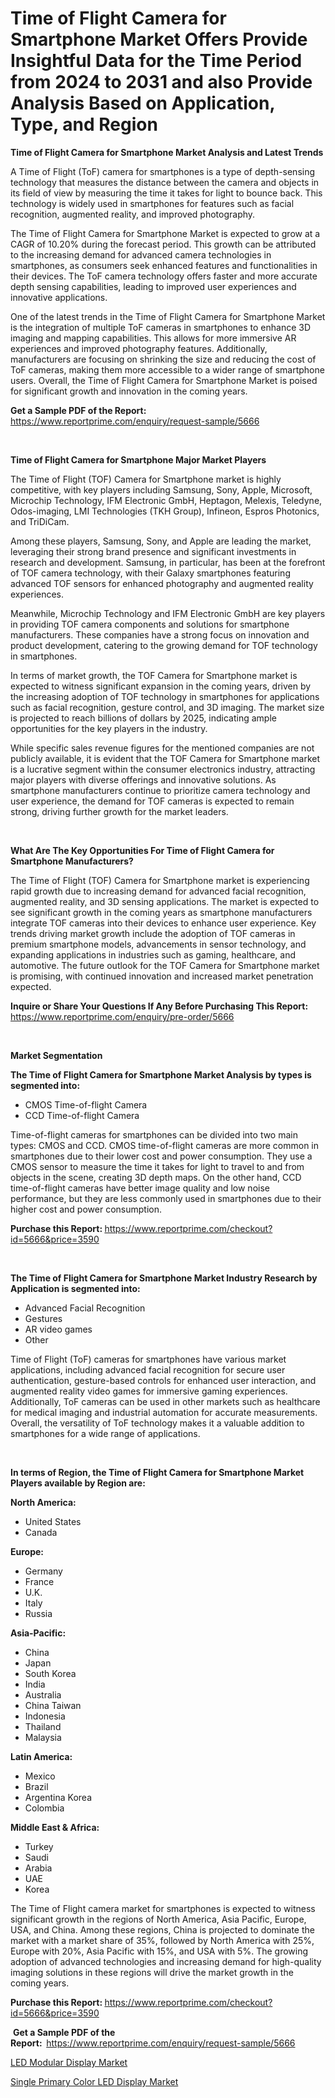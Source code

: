<p><h1>Time of Flight Camera for Smartphone Market Offers Provide Insightful Data for the Time Period from 2024 to 2031 and also Provide Analysis Based on Application, Type, and Region</h1></p><p><strong>Time of Flight Camera for Smartphone Market Analysis and Latest Trends</strong></p>
<p><p>A Time of Flight (ToF) camera for smartphones is a type of depth-sensing technology that measures the distance between the camera and objects in its field of view by measuring the time it takes for light to bounce back. This technology is widely used in smartphones for features such as facial recognition, augmented reality, and improved photography.</p><p>The Time of Flight Camera for Smartphone Market is expected to grow at a CAGR of 10.20% during the forecast period. This growth can be attributed to the increasing demand for advanced camera technologies in smartphones, as consumers seek enhanced features and functionalities in their devices. The ToF camera technology offers faster and more accurate depth sensing capabilities, leading to improved user experiences and innovative applications.</p><p>One of the latest trends in the Time of Flight Camera for Smartphone Market is the integration of multiple ToF cameras in smartphones to enhance 3D imaging and mapping capabilities. This allows for more immersive AR experiences and improved photography features. Additionally, manufacturers are focusing on shrinking the size and reducing the cost of ToF cameras, making them more accessible to a wider range of smartphone users. Overall, the Time of Flight Camera for Smartphone Market is poised for significant growth and innovation in the coming years.</p></p>
<p><strong>Get a Sample PDF of the Report:&nbsp;</strong> <a href="https://www.reportprime.com/enquiry/request-sample/5666">https://www.reportprime.com/enquiry/request-sample/5666</a></p>
<p>&nbsp;</p>
<p><strong>Time of Flight Camera for Smartphone Major Market Players</strong></p>
<p><p>The Time of Flight (TOF) Camera for Smartphone market is highly competitive, with key players including Samsung, Sony, Apple, Microsoft, Microchip Technology, IFM Electronic GmbH, Heptagon, Melexis, Teledyne, Odos-imaging, LMI Technologies (TKH Group), Infineon, Espros Photonics, and TriDiCam.</p><p>Among these players, Samsung, Sony, and Apple are leading the market, leveraging their strong brand presence and significant investments in research and development. Samsung, in particular, has been at the forefront of TOF camera technology, with their Galaxy smartphones featuring advanced TOF sensors for enhanced photography and augmented reality experiences.</p><p>Meanwhile, Microchip Technology and IFM Electronic GmbH are key players in providing TOF camera components and solutions for smartphone manufacturers. These companies have a strong focus on innovation and product development, catering to the growing demand for TOF technology in smartphones.</p><p>In terms of market growth, the TOF Camera for Smartphone market is expected to witness significant expansion in the coming years, driven by the increasing adoption of TOF technology in smartphones for applications such as facial recognition, gesture control, and 3D imaging. The market size is projected to reach billions of dollars by 2025, indicating ample opportunities for the key players in the industry.</p><p>While specific sales revenue figures for the mentioned companies are not publicly available, it is evident that the TOF Camera for Smartphone market is a lucrative segment within the consumer electronics industry, attracting major players with diverse offerings and innovative solutions. As smartphone manufacturers continue to prioritize camera technology and user experience, the demand for TOF cameras is expected to remain strong, driving further growth for the market leaders.</p></p>
<p>&nbsp;</p>
<p><strong>What Are The Key Opportunities For Time of Flight Camera for Smartphone Manufacturers?</strong></p>
<p><p>The Time of Flight (TOF) Camera for Smartphone market is experiencing rapid growth due to increasing demand for advanced facial recognition, augmented reality, and 3D sensing applications. The market is expected to see significant growth in the coming years as smartphone manufacturers integrate TOF cameras into their devices to enhance user experience. Key trends driving market growth include the adoption of TOF cameras in premium smartphone models, advancements in sensor technology, and expanding applications in industries such as gaming, healthcare, and automotive. The future outlook for the TOF Camera for Smartphone market is promising, with continued innovation and increased market penetration expected.</p></p>
<p><strong>Inquire or Share Your Questions If Any Before Purchasing This Report:</strong> <a href="https://www.reportprime.com/enquiry/pre-order/5666">https://www.reportprime.com/enquiry/pre-order/5666</a></p>
<p>&nbsp;</p>
<p><strong>Market Segmentation</strong></p>
<p><strong>The Time of Flight Camera for Smartphone Market Analysis by types is segmented into:</strong></p>
<p><ul><li>CMOS Time-of-flight Camera</li><li>CCD Time-of-flight Camera</li></ul></p>
<p><p>Time-of-flight cameras for smartphones can be divided into two main types: CMOS and CCD. CMOS time-of-flight cameras are more common in smartphones due to their lower cost and power consumption. They use a CMOS sensor to measure the time it takes for light to travel to and from objects in the scene, creating 3D depth maps. On the other hand, CCD time-of-flight cameras have better image quality and low noise performance, but they are less commonly used in smartphones due to their higher cost and power consumption.</p></p>
<p><strong>Purchase this Report:&nbsp;</strong><a href="https://www.reportprime.com/checkout?id=5666&price=3590">https://www.reportprime.com/checkout?id=5666&price=3590</a></p>
<p>&nbsp;</p>
<p><strong>The Time of Flight Camera for Smartphone Market Industry Research by Application is segmented into:</strong></p>
<p><ul><li>Advanced Facial Recognition</li><li>Gestures</li><li>AR video games</li><li>Other</li></ul></p>
<p><p>Time of Flight (ToF) cameras for smartphones have various market applications, including advanced facial recognition for secure user authentication, gesture-based controls for enhanced user interaction, and augmented reality video games for immersive gaming experiences. Additionally, ToF cameras can be used in other markets such as healthcare for medical imaging and industrial automation for accurate measurements. Overall, the versatility of ToF technology makes it a valuable addition to smartphones for a wide range of applications.</p></p>
<p>&nbsp;</p>
<p><strong>In terms of Region, the Time of Flight Camera for Smartphone Market Players available by Region are:</strong></p>
<p>
    <p> <strong> North America: </strong>
        <ul>
            <li>United States</li>
            <li>Canada</li>
        </ul>
        </p> 
    <p> <strong> Europe: </strong>
        <ul>
            <li>Germany</li>
            <li>France</li>
            <li>U.K.</li>
            <li>Italy</li>
            <li>Russia</li>
        </ul>
        </p> 
    <p> <strong> Asia-Pacific: </strong>
        <ul>
            <li>China</li>
            <li>Japan</li>
            <li>South Korea</li>
            <li>India</li>
            <li>Australia</li>
            <li>China Taiwan</li>
            <li>Indonesia</li>
            <li>Thailand</li>
            <li>Malaysia</li>
        </ul>
        </p> 
    <p> <strong> Latin America: </strong>
        <ul>
            <li>Mexico</li>
            <li>Brazil</li>
            <li>Argentina Korea</li>
            <li>Colombia</li>
        </ul>
        </p> 
    <p> <strong> Middle East & Africa: </strong>
        <ul>
            <li>Turkey</li>
            <li>Saudi</li>
            <li>Arabia</li>
            <li>UAE</li>
            <li>Korea</li>
        </ul>
    </p>
    </p>
<p><p>The Time of Flight camera market for smartphones is expected to witness significant growth in the regions of North America, Asia Pacific, Europe, USA, and China. Among these regions, China is projected to dominate the market with a market share of 35%, followed by North America with 25%, Europe with 20%, Asia Pacific with 15%, and USA with 5%. The growing adoption of advanced technologies and increasing demand for high-quality imaging solutions in these regions will drive the market growth in the coming years.</p></p>
<p><strong>Purchase this Report: </strong><a href="https://www.reportprime.com/checkout?id=5666&price=3590">https://www.reportprime.com/checkout?id=5666&price=3590</a></p>
<p>&nbsp;<strong>Get a Sample PDF of the Report:&nbsp;&nbsp;</strong><a href="https://www.reportprime.com/enquiry/request-sample/5666">https://www.reportprime.com/enquiry/request-sample/5666</a></p>
<p><strong></strong></p>
<p><p><a href="https://github.com/edytherolanlouisejk1miz0wig/Market-Research-Report-List-1/blob/main/led-modular-display-market.md">LED Modular Display Market</a></p><p><a href="https://github.com/peachesmcdowel1/Market-Research-Report-List-2/blob/main/single-primary-color-led-display-market.md">Single Primary Color LED Display Market</a></p></p>